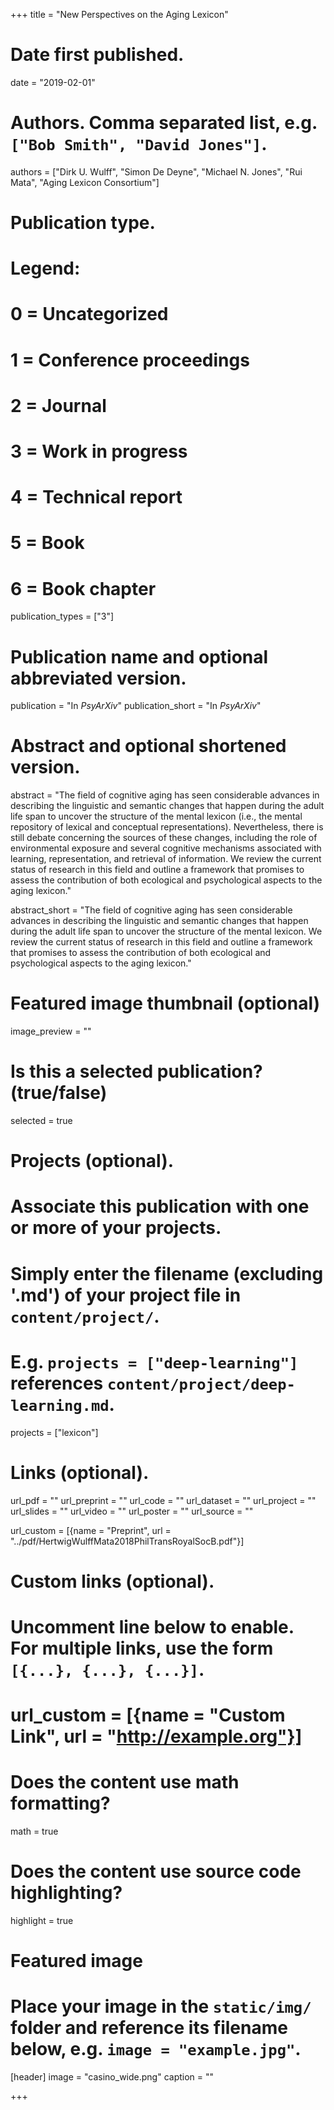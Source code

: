 +++
title = "New Perspectives on the Aging Lexicon"

# Date first published.
date = "2019-02-01"

# Authors. Comma separated list, e.g. `["Bob Smith", "David Jones"]`.
authors = ["Dirk U. Wulff", "Simon De Deyne", "Michael N. Jones", "Rui Mata", "Aging Lexicon Consortium"]

# Publication type.
# Legend:
# 0 = Uncategorized
# 1 = Conference proceedings
# 2 = Journal
# 3 = Work in progress
# 4 = Technical report
# 5 = Book
# 6 = Book chapter
publication_types = ["3"]

# Publication name and optional abbreviated version.
publication = "In *PsyArXiv*"
publication_short = "In *PsyArXiv*"

# Abstract and optional shortened version.
abstract = "The field of cognitive aging has seen considerable advances in describing the linguistic and semantic changes that happen during the adult life span to uncover the structure of the mental lexicon (i.e., the mental repository of lexical and conceptual representations). Nevertheless, there is still debate concerning the sources of these changes, including the role of environmental exposure and several cognitive mechanisms associated with learning, representation, and retrieval of information. We review the current status of research in this field and outline a framework that promises to assess the contribution of both ecological and psychological aspects to the aging lexicon."

abstract_short = "The field of cognitive aging has seen considerable advances in describing the linguistic and semantic changes that happen during the adult life span to uncover the structure of the mental lexicon. We review the current status of research in this field and outline a framework that promises to assess the contribution of both ecological and psychological aspects to the aging lexicon."


# Featured image thumbnail (optional)
image_preview = ""

# Is this a selected publication? (true/false)
selected = true

# Projects (optional).
#   Associate this publication with one or more of your projects.
#   Simply enter the filename (excluding '.md') of your project file in `content/project/`.
#   E.g. `projects = ["deep-learning"]` references `content/project/deep-learning.md`.
projects = ["lexicon"]

# Links (optional).
url_pdf = ""
url_preprint = ""
url_code = ""
url_dataset = ""
url_project = ""
url_slides = ""
url_video = ""
url_poster = ""
url_source = ""

url_custom = [{name = "Preprint", url = "../pdf/HertwigWulffMata2018PhilTransRoyalSocB.pdf"}]

# Custom links (optional).
#   Uncomment line below to enable. For multiple links, use the form `[{...}, {...}, {...}]`.
# url_custom = [{name = "Custom Link", url = "http://example.org"}]

# Does the content use math formatting?
math = true

# Does the content use source code highlighting?
highlight = true

# Featured image
# Place your image in the `static/img/` folder and reference its filename below, e.g. `image = "example.jpg"`.
[header]
image = "casino_wide.png"
caption = ""

+++
